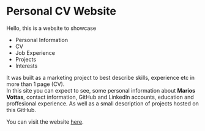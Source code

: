 # Personal CV Website

Hello, this is a website to showcase 
* Personal Information
* CV
* Job Experience
* Projects
* Interests

It was built as a marketing project to best describe skills, experience etc in more than 1 page (CV). </br>
In this site you can expect to see, some personal information about **Marios Vottas**, contact information, GitHub and LinkedIn accounts, education and proffesional experience. 
As well as a small description of projects hosted on this GitHub. </br>

You can visit the website [here](https://mariosvottas.github.io/).
